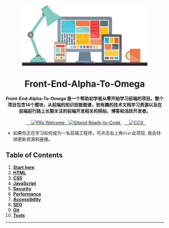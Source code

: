 <h1 align="center">
<br>
  <img src="/source/images/fe-title.png" alt="Front-End-Alpha-To-Omega" width="400">
  <br>
    <br>
  Front-End-Alpha-To-Omega
  <br>
</h1>

<h4 align="center">Front-End-Alpha-To-Omega 是一个帮助初学者从零开始学习前端的项目。整个项目包含14个模块，从前端的知识技能图谱，到有趣的技术文档学习资源以及在前端前行路上长期关注的前端开发相关的网站、博客和活跃开发者。</h4>

<p align="center">
  <a href="http://makeapullrequest.com">
    <img src="https://img.shields.io/badge/PRs-welcome-brightgreen.svg?style=flat-square" alt="PRs Welcome">
  </a>
  <a href="https://gitpod.io/#https://github.com/thedaviddias/Front-End-Checklist">
    <img src="https://img.shields.io/badge/Gitpod-Ready--to--Code-blue?logo=gitpod" alt="Gitpod Ready-to-Code">
  </a>
  <a href="https://creativecommons.org/publicdomain/zero/1.0/">
    <img src="https://img.shields.io/badge/license-CC0-green.svg?style=flat-square" alt="CC0">
  </a>
</p>

* 如果你正在学习如何成为一名前端工程师，可点击右上角`Star`此项目, 我会持续更新资源和链接。

## Table of Contents

1. **[Start here](#here)**
2. **[HTML](#html)**
3. **[CSS](#css)**
4. **[JavaScript](#javascript)**
5. **[Security](#security)**
6. **[Performance](#performance-1)**
7. **[Accessibility](#accessibility)**
8. **[SEO](#seo)**
9. **[Git](#git)**
10. **[Tools](#tools)**

---
